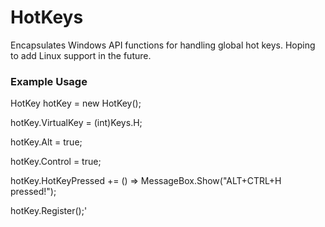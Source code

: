 HotKeys
=============

Encapsulates Windows API functions for handling global hot keys.
Hoping to add Linux support in the future.

### Example Usage

HotKey hotKey = new HotKey();

hotKey.VirtualKey = (int)Keys.H;

hotKey.Alt = true;

hotKey.Control = true;

hotKey.HotKeyPressed += () => MessageBox.Show("ALT+CTRL+H pressed!");

hotKey.Register();'